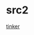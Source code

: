 # src2

[tinker](https://community.cloudera.com/t5/Community-Articles/Using-An-ASUS-TinkerBoard-with-TensorFlow-and-Python-to/ta-p/245831)
